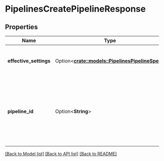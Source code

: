# PipelinesCreatePipelineResponse

## Properties

Name | Type | Description | Notes
------------ | ------------- | ------------- | -------------
**effective_settings** | Option<[**crate::models::PipelinesPipelineSpec**](PipelinesPipelineSpec.md)> | Only returned when dry_run is true. | [optional]
**pipeline_id** | Option<**String**> | The unique identifier for the newly created pipeline. Only returned when dry_run is false. | [optional]

[[Back to Model list]](../README.md#documentation-for-models) [[Back to API list]](../README.md#documentation-for-api-endpoints) [[Back to README]](../README.md)


